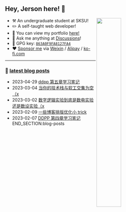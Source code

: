 ## Hey, Jerson here! :wave:

<picture>
    <img align="right" width="40%" src="https://github-readme-stats.vercel.app/api/top-langs/?username=MiDo-kun&hide=scss&langs_count=6&layout=compact&theme=transparent">
</picture>

-   :hammer_and_pick: An undergraduate student at SKSU!
-   :pencil2: A self-taught web developer!
-   :seedling: You can view my portfolio [here!](http://jerson-dela-cerna.netlify.com/)
-   :thought_balloon: Ask me anything at [Discussions](https://github.com/ouuan/ouuan/discussions/new)!
-   :key: GPG key: [`863A0F9FA8127FA4`](https://github.com/ouuan.gpg)
-   :heart: [Sponsor me](https://ouuan.moe/sponsor) via [Weixin](https://ouuan.moe/images/wechat-donate.png) / [Alipay](https://ouuan.moe/images/alipay-donate.png) / [ko-fi.com](https://ko-fi.com/ouuan)

---

### :pencil: [latest blog posts](https://ouuan.moe?utm_source=githubprofile)

<!--start_section:blog-posts-->
-   2023-04-29 [ddpp 第五章学习笔记](https://ouuan.moe/post/2023/04/ddpp-5?utm_source=githubprofile)
-   2023-03-04 [当你的技术栈与软工交集为空（x](https://ouuan.moe/post/2023/03/thuse?utm_source=githubprofile)
-   2023-03-02 [数字逻辑实验到底是数电实验还是数设实验（x](https://ouuan.moe/post/2023/03/digital-logic?utm_source=githubprofile)
-   2023-02-09 [一些博客排版优化小 trick](https://ouuan.moe/post/2023/02/typography-tricks?utm_source=githubprofile)
-   2023-02-07 [DDPP 第四章学习笔记](https://ouuan.moe/post/2023/01/ddpp-4?utm_source=GitHubProfile)
END_SECTION:blog-posts

